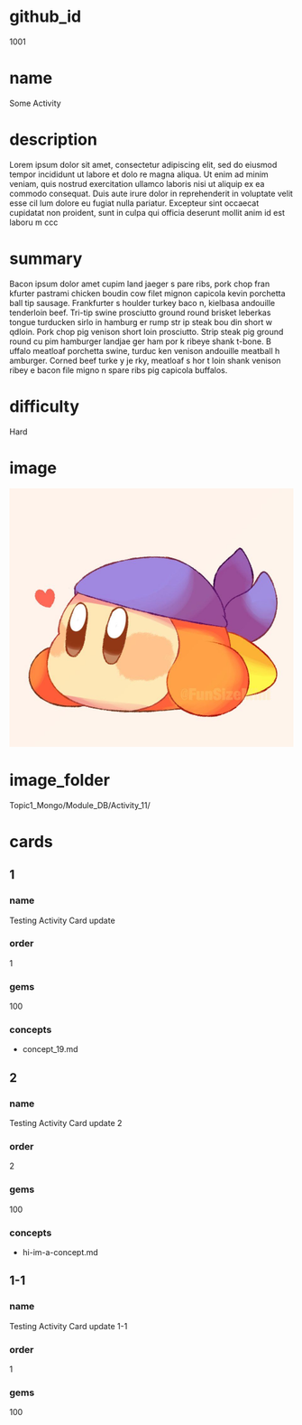 # github_id
1001

# name
Some Activity

# description
Lorem ipsum dolor sit amet, consectetur adipiscing elit, sed do eiusmod tempor incididunt ut labore et dolo  re magna aliqua. Ut enim ad minim veniam, quis nostrud exercitation ullamco laboris nisi ut aliquip ex ea commodo consequat. Duis aute irure dolor in reprehenderit in voluptate velit esse cil lum dolore eu fugiat nulla pariatur. Excepteur sint occaecat cupidatat non proident, sunt in culpa qui officia deserunt mollit anim id est laboru  m ccc
  
# summary
Bacon ipsum dolor amet cupim land jaeger s pare ribs, pork chop fran kfurter pastrami chicken boudin cow filet mignon capicola kevin porchetta ball tip sausage. Frankfurter s houlder turkey baco  n, kielbasa andouille tenderloin beef. Tri-tip swine prosciutto ground round brisket leberkas tongue turducken  sirlo in hamburg er rump  str    ip    steak bou   din short w qdloin. Pork chop pig venison short loin prosciutto. Strip steak pig ground round cu pim hamburger landjae  ger ham por k ribeye  shank t-bone. B uffalo meatloaf porchetta  swine, turduc   ken venison andouille meatball h amburger. Corned beef turke  y je rky, meatloaf    s hor t loin shank venison ribey e bacon file  migno n spare ribs pig capicola buffalos.     

# difficulty
Hard

# image
<img src="images/bandanna.jpg">

# image_folder
Topic1_Mongo/Module_DB/Activity_11/

# cards
 
## 1

### name
Testing Activity Card update

### order
1 

### gems
100

### concepts
* concept_19.md

## 2

### name
Testing Activity Card update 2

### order
2

### gems
100

### concepts
* hi-im-a-concept.md

## 1-1

### name
Testing Activity Card update 1-1

### order
1

### gems
100
